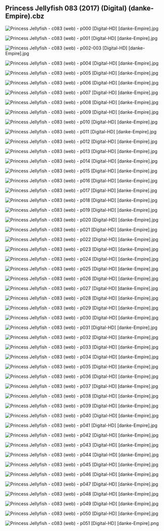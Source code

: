 ## Princess Jellyfish 083 (2017) (Digital) (danke-Empire).cbz

![Princess Jellyfish - c083 (web) - p000 [Digital-HD] [danke-Empire].jpg](https://wx1.sinaimg.cn/large/6a9fdecagy1fojog6esa7j21j82cwkfm.jpg)

![Princess Jellyfish - c083 (web) - p001 [Digital-HD] [danke-Empire].jpg](https://wx1.sinaimg.cn/large/6a9fdecagy1fp9bx6pznej21kl2cwe81.jpg)

![Princess Jellyfish - c083 (web) - p002-003 [Digital-HD] [danke-Empire].jpg](https://wx1.sinaimg.cn/large/6a9fdecagy1fp9bxtdb21j21kw16ox6r.jpg)

![Princess Jellyfish - c083 (web) - p004 [Digital-HD] [danke-Empire].jpg](https://wx1.sinaimg.cn/large/6a9fdecagy1fp9by4rnmzj21kl2cw1kx.jpg)

![Princess Jellyfish - c083 (web) - p005 [Digital-HD] [danke-Empire].jpg](https://wx1.sinaimg.cn/large/6a9fdecagy1fp9bye6q6wj21kl2cwb29.jpg)

![Princess Jellyfish - c083 (web) - p006 [Digital-HD] [danke-Empire].jpg](https://wx1.sinaimg.cn/large/6a9fdecagy1fp9bynk629j21kl2cwe81.jpg)

![Princess Jellyfish - c083 (web) - p007 [Digital-HD] [danke-Empire].jpg](https://wx1.sinaimg.cn/large/6a9fdecagy1fp9bz0zcplj21kl2cw4qp.jpg)

![Princess Jellyfish - c083 (web) - p008 [Digital-HD] [danke-Empire].jpg](https://wx1.sinaimg.cn/large/6a9fdecagy1fp9bzdjh4dj21kl2cwe81.jpg)

![Princess Jellyfish - c083 (web) - p009 [Digital-HD] [danke-Empire].jpg](https://wx1.sinaimg.cn/large/6a9fdecagy1fp9bzppvflj21kl2cw1kx.jpg)

![Princess Jellyfish - c083 (web) - p010 [Digital-HD] [danke-Empire].jpg](https://wx1.sinaimg.cn/large/6a9fdecagy1fp9bzznbacj21kl2cw4qp.jpg)

![Princess Jellyfish - c083 (web) - p011 [Digital-HD] [danke-Empire].jpg](https://wx1.sinaimg.cn/large/6a9fdecagy1fp9c0cn4vaj21kl2cwb29.jpg)

![Princess Jellyfish - c083 (web) - p012 [Digital-HD] [danke-Empire].jpg](https://wx1.sinaimg.cn/large/6a9fdecagy1fp9c0toid6j21kl2cwkjl.jpg)

![Princess Jellyfish - c083 (web) - p013 [Digital-HD] [danke-Empire].jpg](https://wx1.sinaimg.cn/large/6a9fdecagy1fp9c11ueuoj21kl2cw1ky.jpg)

![Princess Jellyfish - c083 (web) - p014 [Digital-HD] [danke-Empire].jpg](https://wx1.sinaimg.cn/large/6a9fdecagy1fp9c190h4dj21kl2cw7wh.jpg)

![Princess Jellyfish - c083 (web) - p015 [Digital-HD] [danke-Empire].jpg](https://wx1.sinaimg.cn/large/6a9fdecagy1fp9c1j8nwqj21kl2cw1kx.jpg)

![Princess Jellyfish - c083 (web) - p016 [Digital-HD] [danke-Empire].jpg](https://wx1.sinaimg.cn/large/6a9fdecagy1fp9c1uo0dcj21kl2cw7wh.jpg)

![Princess Jellyfish - c083 (web) - p017 [Digital-HD] [danke-Empire].jpg](https://wx1.sinaimg.cn/large/6a9fdecagy1fp9c23ryuzj21kl2cw7wh.jpg)

![Princess Jellyfish - c083 (web) - p018 [Digital-HD] [danke-Empire].jpg](https://wx1.sinaimg.cn/large/6a9fdecagy1fp9c2dl71uj21kl2cw4qp.jpg)

![Princess Jellyfish - c083 (web) - p019 [Digital-HD] [danke-Empire].jpg](https://wx1.sinaimg.cn/large/6a9fdecagy1fp9c2qey19j21kl2cwe81.jpg)

![Princess Jellyfish - c083 (web) - p020 [Digital-HD] [danke-Empire].jpg](https://wx1.sinaimg.cn/large/6a9fdecagy1fp9c371jawj21kl2cw4ov.jpg)

![Princess Jellyfish - c083 (web) - p021 [Digital-HD] [danke-Empire].jpg](https://wx1.sinaimg.cn/large/6a9fdecagy1fp9c3fia3xj21kl2cwqv2.jpg)

![Princess Jellyfish - c083 (web) - p022 [Digital-HD] [danke-Empire].jpg](https://wx1.sinaimg.cn/large/6a9fdecagy1fp9c3t0jqoj21kl2cw1jk.jpg)

![Princess Jellyfish - c083 (web) - p023 [Digital-HD] [danke-Empire].jpg](https://wx1.sinaimg.cn/large/6a9fdecagy1fp9c46hax7j21kl2cw4qp.jpg)

![Princess Jellyfish - c083 (web) - p024 [Digital-HD] [danke-Empire].jpg](https://wx1.sinaimg.cn/large/6a9fdecagy1fp9c4f2y3cj21kl2cwu0v.jpg)

![Princess Jellyfish - c083 (web) - p025 [Digital-HD] [danke-Empire].jpg](https://wx1.sinaimg.cn/large/6a9fdecagy1fp9c4n5ek0j21kl2cw1kx.jpg)

![Princess Jellyfish - c083 (web) - p026 [Digital-HD] [danke-Empire].jpg](https://wx1.sinaimg.cn/large/6a9fdecagy1fp9c4w7l0mj21kl2cw7wh.jpg)

![Princess Jellyfish - c083 (web) - p027 [Digital-HD] [danke-Empire].jpg](https://wx1.sinaimg.cn/large/6a9fdecagy1fp9c59xeskj21kl2cwhdt.jpg)

![Princess Jellyfish - c083 (web) - p028 [Digital-HD] [danke-Empire].jpg](https://wx1.sinaimg.cn/large/6a9fdecagy1fp9c5m44muj21kl2cwb29.jpg)

![Princess Jellyfish - c083 (web) - p029 [Digital-HD] [danke-Empire].jpg](https://wx1.sinaimg.cn/large/6a9fdecagy1fp9c5xny61j21kl2cw1kx.jpg)

![Princess Jellyfish - c083 (web) - p030 [Digital-HD] [danke-Empire].jpg](https://wx1.sinaimg.cn/large/6a9fdecagy1fp9c6d3hvij21kl2cw4qp.jpg)

![Princess Jellyfish - c083 (web) - p031 [Digital-HD] [danke-Empire].jpg](https://wx1.sinaimg.cn/large/6a9fdecagy1fp9c6vz6y0j21kl2cw1kx.jpg)

![Princess Jellyfish - c083 (web) - p032 [Digital-HD] [danke-Empire].jpg](https://wx1.sinaimg.cn/large/6a9fdecagy1fp9c7btfgbj21kl2cwb29.jpg)

![Princess Jellyfish - c083 (web) - p033 [Digital-HD] [danke-Empire].jpg](https://wx1.sinaimg.cn/large/6a9fdecagy1fp9c87gzgwj21kl2cwx6p.jpg)

![Princess Jellyfish - c083 (web) - p034 [Digital-HD] [danke-Empire].jpg](https://wx1.sinaimg.cn/large/6a9fdecagy1fp9c8gfx0aj21kl2cw1kx.jpg)

![Princess Jellyfish - c083 (web) - p035 [Digital-HD] [danke-Empire].jpg](https://wx1.sinaimg.cn/large/6a9fdecagy1fp9c8rklzgj21kl2cw7wh.jpg)

![Princess Jellyfish - c083 (web) - p036 [Digital-HD] [danke-Empire].jpg](https://wx1.sinaimg.cn/large/6a9fdecagy1fp9c91d8cpj21kl2cw4qp.jpg)

![Princess Jellyfish - c083 (web) - p037 [Digital-HD] [danke-Empire].jpg](https://wx1.sinaimg.cn/large/6a9fdecagy1fp9c99z8sdj21kl2cw4qp.jpg)

![Princess Jellyfish - c083 (web) - p038 [Digital-HD] [danke-Empire].jpg](https://wx1.sinaimg.cn/large/6a9fdecagy1fp9c9iutvnj21kl2cw7wh.jpg)

![Princess Jellyfish - c083 (web) - p039 [Digital-HD] [danke-Empire].jpg](https://wx1.sinaimg.cn/large/6a9fdecagy1fp9c9t1vpej21kl2cwhdt.jpg)

![Princess Jellyfish - c083 (web) - p040 [Digital-HD] [danke-Empire].jpg](https://wx1.sinaimg.cn/large/6a9fdecagy1fp9ca5mqtoj21kl2cwe81.jpg)

![Princess Jellyfish - c083 (web) - p041 [Digital-HD] [danke-Empire].jpg](https://wx1.sinaimg.cn/large/6a9fdecagy1fp9caca7s3j21kl2cw1kx.jpg)

![Princess Jellyfish - c083 (web) - p042 [Digital-HD] [danke-Empire].jpg](https://wx1.sinaimg.cn/large/6a9fdecagy1fp9cajwh67j21kl2cw7wh.jpg)

![Princess Jellyfish - c083 (web) - p043 [Digital-HD] [danke-Empire].jpg](https://wx1.sinaimg.cn/large/6a9fdecagy1fp9cawl81tj21kl2cwhdt.jpg)

![Princess Jellyfish - c083 (web) - p044 [Digital-HD] [danke-Empire].jpg](https://wx1.sinaimg.cn/large/6a9fdecagy1fp9cb49j6qj21kl2cwu0u.jpg)

![Princess Jellyfish - c083 (web) - p045 [Digital-HD] [danke-Empire].jpg](https://wx1.sinaimg.cn/large/6a9fdecagy1fp9cbf573sj21kl2cw4qp.jpg)

![Princess Jellyfish - c083 (web) - p046 [Digital-HD] [danke-Empire].jpg](https://wx1.sinaimg.cn/large/6a9fdecagy1fp9cbnzwy0j21kl2cw1kx.jpg)

![Princess Jellyfish - c083 (web) - p047 [Digital-HD] [danke-Empire].jpg](https://wx1.sinaimg.cn/large/6a9fdecagy1fp9cbusngkj21kl2cw1kx.jpg)

![Princess Jellyfish - c083 (web) - p048 [Digital-HD] [danke-Empire].jpg](https://wx1.sinaimg.cn/large/6a9fdecagy1fp9cc4cjblj21kl2cw4qp.jpg)

![Princess Jellyfish - c083 (web) - p049 [Digital-HD] [danke-Empire].jpg](https://wx1.sinaimg.cn/large/6a9fdecagy1fp9ccdmrxtj21kl2cwnpd.jpg)

![Princess Jellyfish - c083 (web) - p050 [Digital-HD] [danke-Empire].jpg](https://wx1.sinaimg.cn/large/6a9fdecagy1fp9ccouwgkj21kl2cwnpd.jpg)

![Princess Jellyfish - c083 (web) - p051 [Digital-HD] [danke-Empire].png](https://wx1.sinaimg.cn/large/6a9fdecagy1flt7pva520j21kl2cw0np.jpg)